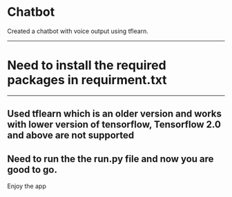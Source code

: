 # Chatbot
Created a chatbot with voice output using tflearn.
<hr>

# Need to install the required packages in requirment.txt
<hr>

## Used tflearn which is an older version and works with lower version of tensorflow, Tensorflow 2.0 and above are not supported
## Need to run the the run.py file and now you are good to go. 
Enjoy the app
